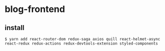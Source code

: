 # blog-frontend

## install

```shell
$ yarn add react-router-dom redux-saga axios quill react-helmet-async react-redux redux-actions redux-devtools-extension styled-components
```

